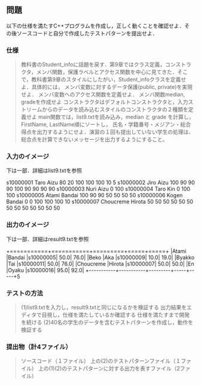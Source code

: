 ## 問題
以下の仕様を満たすC++プログラムを作成し，正しく動くことを確認せよ．その後ソースコードと自分で作成したテストパターンを提出せよ．

### 仕様
> 教科書のStudent_infoに話題を戻す．第9章ではクラス定義，コンストラクタ，メンバ関数，保護ラベルとアクセス関数を中心に見てきた．そこで，教科書第9章のスタイルにしたがい，Student_infoクラスを定義せよ．具体的には，
> メンバ変数に対するデータ保護(public, private)を実現せよ．
> メンバ変数へのアクセス関数を定義せよ．
> メンバ関数median, gradeを作成せよ
> コンストラクタはデフォルトコンストラクタと，入力ストリームからのデータを読み込むスタイルのコンストラクタの２種類を定義せよ
> main関数では，list9.txtを読み込み，median と grade を計算し，FirstName, LastName順にソートし， 氏名・学籍番号・メジアン・総合得点を出力するようにせよ．演習の１回も提出していない学生の処理は、 総合点を計算できないメッセージを出力するようにすること。
### 入力のイメージ
下は一部．詳細はlist9.txtを参照

s10000001   Taro Aizu 80 20 100 100 100 10 5
s10000002   Jiro Aizu 100 90 90 90 100 90 90 90 90
s10000003   Nuri Aizu 0 100
s10000004   Taro Kin 0 100 100
s10000005   Atami Bandai 100 90 90 50 50 50 50
s10000006   Kogen Bandai 0 0 100 100 100 10
s10000007   Choucreme Hirota 50 50 50 50 50 50 50 50 50 50 50 50 50
### 出力のイメージ
下は一部．詳細はresult9.txtを参照

+===========+===========+=========+=====+=====+
|Atami      |Bandai     |s10000005| 50.0| 76.0|
|Beko       |Aka        |s10000009| 10.0| 19.0|
|Byakko     |Tai        |s10000011| 50.0| 76.0|
|Choucreme  |Hirota     |s10000007| 50.0| 50.0|
|En         |Oyaku      |s10000016| 95.0| 92.0|
+-----------+-----------+---------+-----+-----+5
### テストの方法
> (1)list9.txtを入力し，result9.txtと同じになるかを検証する
> 出力結果をエディタで目視し，仕様を満たしているか確認する
> 仕様を満たすまで開発を続ける
> (2)40名の学生のデータを含むテストパターンを作成し，動作を検証する
### 提出物（計4ファイル）
> ソースコード（１ファイル）
> 上の(2)のテストパターンファイル（１ファイル）
> 上の(1)(2)のテストパターンに対する出力を表すファイル（2ファイル）